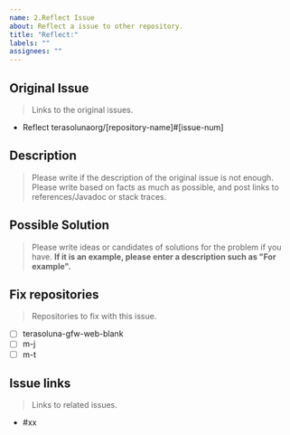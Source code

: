 ```yaml
---
name: 2.Reflect Issue
about: Reflect a issue to other repository.
title: "Reflect:"
labels: ""
assignees: ""
---
```


## Original Issue

> Links to the original issues.

-   Reflect terasolunaorg/[repository-name]#[issue-num]

## Description

> Please write if the description of the original issue is not enough.
> Please write based on facts as much as possible, and post links to references/Javadoc or stack traces.

## Possible Solution

> Please write ideas or candidates of solutions for the problem if you have.
> **If it is an example, please enter a description such as "For example".**

## Fix repositories

> Repositories to fix with this issue.

-   [ ] terasoluna-gfw-web-blank
-   [ ] m-j
-   [ ] m-t

## Issue links

> Links to related issues.

-   #xx
